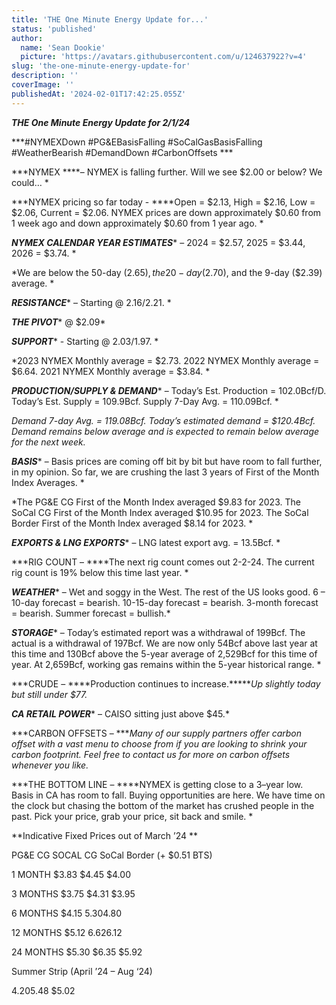 ```yaml
---
title: 'THE One Minute Energy Update for...'
status: 'published'
author:
  name: 'Sean Dookie'
  picture: 'https://avatars.githubusercontent.com/u/124637922?v=4'
slug: 'the-one-minute-energy-update-for'
description: ''
coverImage: ''
publishedAt: '2024-02-01T17:42:25.055Z'
---
```


***THE One Minute Energy Update for 2/1/24***

***\#NYMEXDown #PG&EBasisFalling #SoCalGasBasisFalling #WeatherBearish #DemandDown #CarbonOffsets ***

***NYMEX ****– NYMEX is falling further. Will we see $2.00 or below? We could… *

***NYMEX pricing so far today - ****Open = $2.13, High = $2.16, Low = $2.06, Current = $2.06. NYMEX prices are down approximately $0.60 from 1 week ago and down approximately $0.60 from 1 year ago. *

***NYMEX CALENDAR YEAR ESTIMATES**** – 2024 = $2.57, 2025 = $3.44, 2026 = $3.74. *

*We are below the 50-day ($2.65), the 20-day ($2.70), and the 9-day ($2.39) average. *

***RESISTANCE**** – Starting @ $2.16/$2.21. *

***THE PIVOT**** @ $2.09*

***SUPPORT**** - Starting @ $2.03/$1.97. *

*2023 NYMEX Monthly average = $2.73. 2022 NYMEX Monthly average = $6.64. 2021 NYMEX Monthly average = $3.84. *

***PRODUCTION/SUPPLY & DEMAND**** – Today’s Est. Production = 102.0Bcf/D. Today’s Est. Supply = 109.9Bcf. Supply 7-Day Avg. = 110.09Bcf. *

*Demand 7-day Avg. = 119.08Bcf. Today’s estimated demand = $120.4Bcf. Demand remains below average and is expected to remain below average for the next week.*

***BASIS**** – Basis prices are coming off bit by bit but have room to fall further, in my opinion. So far, we are crushing the last 3 years of First of the Month Index Averages. *

*The PG&E CG First of the Month Index averaged $9.83 for 2023. The SoCal CG First of the Month Index averaged $10.95 for 2023. The SoCal Border First of the Month Index averaged $8.14 for 2023. *

***EXPORTS & LNG EXPORTS**** – LNG latest export avg. = 13.5Bcf. *

***RIG COUNT – ****The next rig count comes out 2-2-24. The current rig count is 19% below this time last year. *

***WEATHER**** – Wet and soggy in the West. The rest of the US looks good. 6 – 10-day forecast = bearish. 10-15-day forecast = bearish. 3-month forecast = bearish. Summer forecast = bullish.*

***STORAGE**** – Today’s estimated report was a withdrawal of 199Bcf. The actual is a withdrawal of 197Bcf. We are now only 54Bcf above last year at this time and 130Bcf above the 5-year average of 2,529Bcf for this time of year. At 2,659Bcf, working gas remains within the 5-year historical range. *

***CRUDE – ****Production continues to increase.******Up slightly today but still under $77.*

***CA RETAIL POWER**** – CAISO sitting just above $45.*

***CARBON OFFSETS – ****Many of our supply partners offer carbon offset with a vast menu to choose from if you are looking to shrink your carbon footprint. Feel free to contact us for more on carbon offsets whenever you like.*

***THE BOTTOM LINE – ****NYMEX is getting close to a 3–year low. Basis in CA has room to fall. Buying opportunities are here. We have time on the clock but chasing the bottom of the market has crushed people in the past. Pick your price, grab your price, sit back and smile. *

**Indicative Fixed Prices out of March ’24 **

PG&E CG SOCAL CG SoCal Border (+ $0.51 BTS)

1 MONTH $3.83 $4.45 $4.00

3 MONTHS $3.75 $4.31 $3.95

6 MONTHS $4.15 $5.30 $4.80

12 MONTHS $5.12 $6.62 $6.12

24 MONTHS $5.30 $6.35 $5.92

Summer Strip (April ’24 – Aug ‘24)

$4.20 $5.48 $5.02

